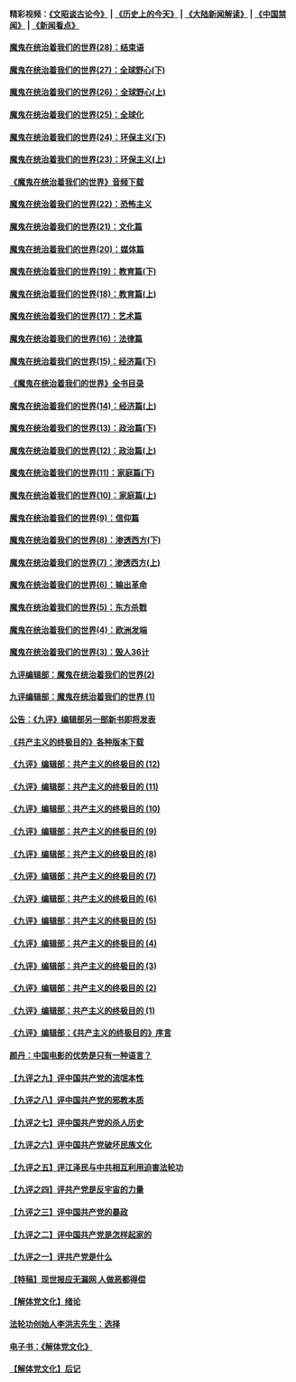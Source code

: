 #### 精彩视频：[《文昭谈古论今》](http://95.179.137.68/wenzhao) | [《历史上的今天》](http://95.179.137.68/today-in-history) | [《大陆新闻解读》](http://95.179.137.68/ntdtv-comedy) | [《中国禁闻》](http://95.179.137.68/ntdtv-news) | [《新闻看点》](http://95.179.137.68/news-insight) 

 #### [魔鬼在统治着我们的世界(28)：结束语](../pages/nsc422/n10936246.md?t=02161312?t=02161237) 

#### [魔鬼在统治着我们的世界(27)：全球野心(下)](../pages/nsc422/n10928319.md?t=02161312?t=02161237) 

#### [魔鬼在统治着我们的世界(26)：全球野心(上)](../pages/nsc422/n10900318.md?t=02161312?t=02161237) 

#### [魔鬼在统治着我们的世界(25)：全球化](../pages/nsc422/n10788205.md?t=02161312?t=02161237) 

#### [魔鬼在统治着我们的世界(24)：环保主义(下)](../pages/nsc422/n10695307.md?t=02161312?t=02161237) 

#### [魔鬼在统治着我们的世界(23)：环保主义(上)](../pages/nsc422/n10688613.md?t=02161312?t=02161237) 

#### [《魔鬼在统治着我们的世界》音频下载](../pages/nsc422/n10635553.md?t=02161312?t=02161237) 

#### [魔鬼在统治着我们的世界(22)：恐怖主义](../pages/nsc422/n10614727.md?t=02161312?t=02161237) 

#### [魔鬼在统治着我们的世界(21)：文化篇](../pages/nsc422/n10597706.md?t=02161312?t=02161237) 

#### [魔鬼在统治着我们的世界(20)：媒体篇](../pages/nsc422/n10586579.md?t=02161312?t=02161237) 

#### [魔鬼在统治着我们的世界(19)：教育篇(下)](../pages/nsc422/n10564808.md?t=02161312?t=02161237) 

#### [魔鬼在统治着我们的世界(18)：教育篇(上)](../pages/nsc422/n10526970.md?t=02161312?t=02161237) 

#### [魔鬼在统治着我们的世界(17)：艺术篇](../pages/nsc422/n10499093.md?t=02161312?t=02161237) 

#### [魔鬼在统治着我们的世界(16)：法律篇](../pages/nsc422/n10485969.md?t=02161312?t=02161237) 

#### [魔鬼在统治着我们的世界(15)：经济篇(下)](../pages/nsc422/n10469975.md?t=02161312?t=02161237) 

#### [《魔鬼在统治着我们的世界》全书目录](../pages/nsc422/n10464261.md?t=02161312?t=02161237) 

#### [魔鬼在统治着我们的世界(14)：经济篇(上)](../pages/nsc422/n10457370.md?t=02161312?t=02161237) 

#### [魔鬼在统治着我们的世界(13)：政治篇(下)](../pages/nsc422/n10448270.md?t=02161312?t=02161237) 

#### [魔鬼在统治着我们的世界(12)：政治篇(上)](../pages/nsc422/n10444576.md?t=02161312?t=02161237) 

#### [魔鬼在统治着我们的世界(11)：家庭篇(下)](../pages/nsc422/n10440961.md?t=02161312?t=02161237) 

#### [魔鬼在统治着我们的世界(10)：家庭篇(上)](../pages/nsc422/n10435448.md?t=02161312?t=02161237) 

#### [魔鬼在统治着我们的世界(9)：信仰篇](../pages/nsc422/n10432159.md?t=02161312?t=02161237) 

#### [魔鬼在统治着我们的世界(8)：渗透西方(下)](../pages/nsc422/n10429603.md?t=02161312?t=02161237) 

#### [魔鬼在统治着我们的世界(7)：渗透西方(上)](../pages/nsc422/n10426013.md?t=02161312?t=02161237) 

#### [魔鬼在统治着我们的世界(6)：输出革命](../pages/nsc422/n10421536.md?t=02161312?t=02161237) 

#### [魔鬼在统治着我们的世界(5)：东方杀戮](../pages/nsc422/n10417707.md?t=02161312?t=02161237) 

#### [魔鬼在统治着我们的世界(4)：欧洲发端](../pages/nsc422/n10414890.md?t=02161312?t=02161237) 

#### [魔鬼在统治着我们的世界(3)：毁人36计](../pages/nsc422/n10411583.md?t=02161312?t=02161237) 

#### [九评编辑部：魔鬼在统治着我们的世界(2)](../pages/nsc422/n10410036.md?t=02161312?t=02161237) 

#### [九评编辑部：魔鬼在统治着我们的世界 (1)](../pages/nsc422/n10406825.md?t=02161312?t=02161237) 

#### [公告：《九评》编辑部另一部新书即将发表](../pages/nsc422/n10405104.md?t=02161312?t=02161237) 

#### [《共产主义的终极目的》各种版本下载](../pages/nsc422/n10022138.md?t=02161312?t=02161237) 

#### [《九评》编辑部：共产主义的终极目的 (12)](../pages/nsc422/n9933272.md?t=02161312?t=02161237) 

#### [《九评》编辑部：共产主义的终极目的 (11)](../pages/nsc422/n9924973.md?t=02161312?t=02161237) 

#### [《九评》编辑部：共产主义的终极目的 (10)](../pages/nsc422/n9920883.md?t=02161312?t=02161237) 

#### [《九评》编辑部：共产主义的终极目的 (9)](../pages/nsc422/n9916363.md?t=02161312?t=02161237) 

#### [《九评》编辑部：共产主义的终极目的 (8)](../pages/nsc422/n9912488.md?t=02161312?t=02161237) 

#### [《九评》编辑部：共产主义的终极目的 (7)](../pages/nsc422/n9901176.md?t=02161312?t=02161237) 

#### [《九评》编辑部：共产主义的终极目的 (6)](../pages/nsc422/n9899359.md?t=02161312?t=02161237) 

#### [《九评》编辑部：共产主义的终极目的 (5)](../pages/nsc422/n9893174.md?t=02161312?t=02161237) 

#### [《九评》编辑部：共产主义的终极目的 (4)](../pages/nsc422/n9891246.md?t=02161312?t=02161237) 

#### [《九评》编辑部：共产主义的终极目的 (3)](../pages/nsc422/n9879879.md?t=02161312?t=02161237) 

#### [《九评》编辑部：共产主义的终极目的 (2)](../pages/nsc422/n9876205.md?t=02161312?t=02161237) 

#### [《九评》编辑部：共产主义的终极目的 (1)](../pages/nsc422/n9865857.md?t=02161312?t=02161237) 

#### [《九评》编辑部：《共产主义的终极目的》序言](../pages/nsc422/n9862666.md?t=02161312?t=02161237) 

#### [颜丹：中国电影的优势是只有一种语言？](../pages/nsc422/n9583062.md?t=02161312?t=02161237) 

#### [【九评之九】评中国共产党的流氓本性](../pages/nsc422/n737542.md?t=02161312?t=02161237) 

#### [【九评之八】评中国共产党的邪教本质](../pages/nsc422/n735942.md?t=02161312?t=02161237) 

#### [【九评之七】评中国共产党的杀人历史](../pages/nsc422/n733806.md?t=02161312?t=02161237) 

#### [【九评之六】评中国共产党破坏民族文化](../pages/nsc422/n731667.md?t=02161312?t=02161237) 

#### [【九评之五】评江泽民与中共相互利用迫害法轮功](../pages/nsc422/n730058.md?t=02161312?t=02161237) 

#### [【九评之四】评共产党是反宇宙的力量](../pages/nsc422/n727814.md?t=02161312?t=02161237) 

#### [【九评之三】评中国共产党的暴政](../pages/nsc422/n725597.md?t=02161312?t=02161237) 

#### [【九评之二】评中国共产党是怎样起家的](../pages/nsc422/n723946.md?t=02161312?t=02161237) 

#### [【九评之一】评共产党是什么](../pages/nsc422/n722529.md?t=02161312?t=02161237) 

#### [【特稿】现世报应无漏网 人做恶都得偿](../pages/nsc422/n4215167.md?t=02161312?t=02161237) 

#### [【解体党文化】绪论](../pages/nsc422/n1449356.md?t=02161312?t=02161237) 

#### [法轮功创始人李洪志先生：选择](../pages/nsc422/n3580738.md?t=02161312?t=02161237) 

#### [电子书：《解体党文化》](../pages/nsc422/n1573484.md?t=02161312?t=02161237) 

#### [【解体党文化】后记](../pages/nsc422/n1531999.md?t=02161312?t=02161237) 


